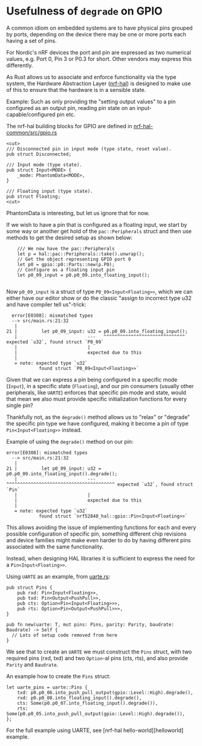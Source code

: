 # Usefulness of `degrade` on GPIO

A common idiom on embedded systems are to have physical pins grouped by ports, depending on the device there may be one or more ports each having a set of pins.

For Nordic's nRF devices the port and pin are expressed as two numerical values, e.g. Port 0, Pin 3 or P0.3 for short. Other vendors may express this differently.

As Rust allows us to associate and enforce functionality via the type system, the Hardware Abstraction Layer ([nrf-hal][nrf-hal]) is designed to make use of this to ensure that the hardware is in a sensible state.

Example: Such as only providing the "setting output values" to a pin configured as an output pin, reading pin state on an input-capable/configured pin etc.

The nrf-hal building blocks for GPIO are defined in [nrf-hal-common/src/gpio.rs][gpio]

```
<cut>
/// Disconnected pin in input mode (type state, reset value).
pub struct Disconnected;

/// Input mode (type state).
pub struct Input<MODE> {
    _mode: PhantomData<MODE>,
}

/// Floating input (type state).
pub struct Floating;
<cut>
```

PhantomData is interesting, but let us ignore that for now.

If we wish to have a pin that is configured as a floating input, we start by some way or another get hold of the `pac::Peripherals` struct and then use methods to get the desired setup as shown below:

```
    /// We now have the pac::Peripherals
    let p = hal::pac::Peripherals::take().unwrap();
    // Get the object representing GPIO port 0
    let p0 = gpio::p0::Parts::new(p.P0);
    // Configure as a floating input pin
    let p0_09_input = p0.p0_09.into_floating_input();
 
```

Now `p0_09_input` is a struct of type `P0_09<Input<Floating>>`, which we can either have our editor show or do the classic "assign to incorrect type u32 and have compiler tell us"-trick:

```
  error[E0308]: mismatched types
  --> src/main.rs:21:32
   |
21 |         let p0_09_input: u32 = p0.p0_09.into_floating_input();
   |                          ---   ^^^^^^^^^^^^^^^^^^^^^^^^^^^^^^ expected `u32`, found struct `P0_09`
   |                          |
   |                          expected due to this
   |
   = note: expected type `u32`
            found struct `P0_09<Input<Floating>>`

```


Given that we can express a pin being configured in a specific mode (`Input`), in a specific state (`Floating`), and our pin consumers (usually other peripherals, like `UARTE`) enforces that specific pin mode and state, would that mean we also must provide specific initialization functions for every single pin? 

Thankfully not, as the `degrade()` method allows us to "relax" or "degrade" the specific pin type we have configured, making it become a pin of type `Pin<Input<Floating>>` instead.

Example of using the `degrade()` method on our pin:

```
error[E0308]: mismatched types
  --> src/main.rs:21:32
   |
21 |         let p0_09_input: u32 = p0.p0_09.into_floating_input().degrade();
   |                          ---   ^^^^^^^^^^^^^^^^^^^^^^^^^^^^^^^^^^^^^^^^ expected `u32`, found struct `Pin`
   |                          |
   |                          expected due to this
   |
   = note: expected type `u32`
            found struct `nrf52840_hal::gpio::Pin<Input<Floating>>`

```

This allows avoiding the issue of implementing functions for each and every possible configuration of specific pin, something different chip revisions and device families might make even harder to do by having different pins associated with the same functionality.

Instead, when designing HAL libraries it is sufficient to express the need for a `Pin<Input<Floating>>`.

Using `UARTE` as an example, from [uarte.rs][uarte]:

```
pub struct Pins {
    pub rxd: Pin<Input<Floating>>,
    pub txd: Pin<Output<PushPull>>,
    pub cts: Option<Pin<Input<Floating>>>,
    pub rts: Option<Pin<Output<PushPull>>>,
}

pub fn new(uarte: T, mut pins: Pins, parity: Parity, baudrate: Baudrate) -> Self {
  // Lots of setup code removed from here
}

```

We see that to create an `UARTE` we must construct the `Pins` struct, with two required pins (rxd, txd) and two `Option`-al pins (cts, rts), and also provide `Parity` and `Baudrate`.

An example how to create the `Pins` struct:

```
let uarte_pins = uarte::Pins {
    txd: p0.p0_06.into_push_pull_output(gpio::Level::High).degrade(),
    rxd: p0.p0_08.into_floating_input().degrade(),
    cts: Some(p0.p0_07.into_floating_input().degrade()),
    rts: Some(p0.p0_05.into_push_pull_output(gpio::Level::High).degrade()),
};

```

For the full example using UARTE, see [nrf-hal hello-world][helloworld] example.

[nrf-rf]: https://github.com/nrf-rs
[nrf-hal]: https://github.com/nrf-rs/nrf-hal/
[gpio]: https://github.com/nrf-rs/nrf-hal/blob/master/nrf-hal-common/src/gpio.rs
[uarte]: https://github.com/nrf-rs/nrf-hal/blob/master/nrf-hal-common/src/uarte.rs
[hellowordl]: https://github.com/nrf-rs/nrf-hal/blob/master/examples/hello-world/src/main.rs